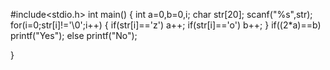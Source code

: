 #include<stdio.h>
int main()
{
	int a=0,b=0,i;
	char str[20];
	scanf("%s",str);
	for(i=0;str[i]!='\0';i++)
	{
		if(str[i]=='z')
		a++;
		if(str[i]=='o')
		b++;
	}
	if((2*a)==b)
	printf("Yes");
	else
	printf("No");

}

